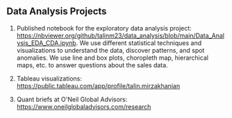 ## Data Analysis Projects

1. Published notebook for the exploratory data analysis project:
https://nbviewer.org/github/talinm23/data_analysis/blob/main/Data_Analysis_EDA_CDA.ipynb. We use different statistical techniques and visualizations to understand the data, discover patterns, and spot anomalies. We use line and box plots, choropleth map, hierarchical maps, etc. to answer questions about the sales data.

2. Tableau visualizations:
https://public.tableau.com/app/profile/talin.mirzakhanian


3. Quant briefs at O'Neil Global Advisors:
https://www.oneilglobaladvisors.com/research

